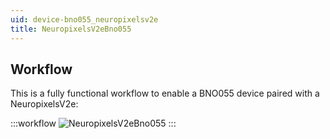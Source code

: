 ```yaml
---
uid: device-bno055_neuropixelsv2e
title: NeuropixelsV2eBno055
---
```


## Workflow

This is a fully functional workflow to enable a BNO055 device paired with a NeuropixelsV2e:

:::workflow 
![NeuropixelsV2eBno055](~/workflows/device-bno055_neuropixelsv2e.bonsai)
:::

